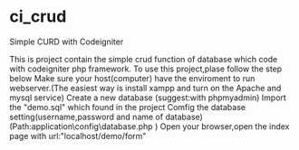 # ci_crud
Simple CURD with Codeigniter 

This is project contain the simple crud function of database which code with codeigniter php framework.
To use this project,plase follow the step below
Make sure your host(computer) have the enviroment to run webserver.(The easiest way is install xampp and turn on the Apache and mysql service) 
Create a new database (suggest:with phpmyadmin) 
Import the "demo.sql" which found in the project
Comfig the database setting(username,password and name of database) (Path:application\config\database.php ) 
Open your browser,open the index page with url:"localhost/demo/form"
